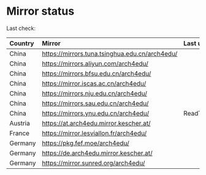 <script src="./time.js"></script>
# Mirror status
Last check: <script type="text/javascript">localize(1696789247.1154053);</script>

|Country|Mirror|Last update|
|:------|:-----|:----------|
|China|https://mirrors.tuna.tsinghua.edu.cn/arch4edu/|<script type="text/javascript">localize(1696746718);</script>|
|China|https://mirrors.aliyun.com/arch4edu/|<script type="text/javascript">localize(1696746718);</script>|
|China|https://mirrors.bfsu.edu.cn/arch4edu/|<script type="text/javascript">localize(1696746718);</script>|
|China|https://mirror.iscas.ac.cn/arch4edu/|<script type="text/javascript">localize(1696746718);</script>|
|China|https://mirrors.nju.edu.cn/arch4edu/|<script type="text/javascript">localize(1696703767);</script>|
|China|https://mirrors.sau.edu.cn/arch4edu/|<script type="text/javascript">localize(1696746718);</script>|
|China|https://mirrors.ynu.edu.cn/arch4edu/|ReadTimeout|
|Austria|https://at.arch4edu.mirror.kescher.at/|<script type="text/javascript">localize(1696746718);</script>|
|France|https://mirror.lesviallon.fr/arch4edu/|<script type="text/javascript">localize(1696746718);</script>|
|Germany|https://pkg.fef.moe/arch4edu/|<script type="text/javascript">localize(1696746718);</script>|
|Germany|https://de.arch4edu.mirror.kescher.at/|<script type="text/javascript">localize(1696746718);</script>|
|Germany|https://mirror.sunred.org/arch4edu/|<script type="text/javascript">localize(1696746718);</script>|

<script src="./tablefilter/tablefilter.js"></script>
<script src="./table.js"></script>